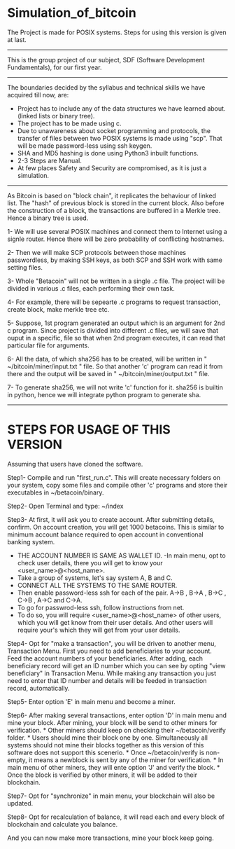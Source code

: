 # Simulation_of_bitcoin
The Project is made for POSIX systems.
Steps for using this version is given at last.

----------------------------------------------------------------------------------------------------
This is the group project of our subject, SDF (Software Development Fundamentals), for our first year.

----------------------------------------------------------------------------------------------------
The boundaries decided by the syllabus and technical skills we have acquired till now, are:
- Project has to include any of the data structures we have learned about. (linked lists or binary tree).
- The project has to be made using c.
- Due to unawareness about socket programming and protocols, the transfer of files between two POSIX systems is made using "scp". That will be made password-less using ssh keygen.
- SHA and MD5 hashing is done using Python3 inbuilt functions.
- 2-3 Steps are Manual.
- At few places Safety and Security are compromised, as it is just a simulation.

----------------------------------------------------------------------------------------------------
As Bitcoin is based on "block chain", it replicates the behaviour of linked list. The "hash" of previous block is stored in the current block. Also before the construction of a block, the transactions are buffered in a Merkle tree. Hence a binary tree is used.

1- We will use several POSIX machines and connect them to Internet using a signle router. Hence there will be zero probability of conflicting hostnames. 

2- Then we will make SCP protocols between those machines passwordless, by making SSH keys, as both SCP and SSH work with same setting files. 

3- Whole "Betacoin" will not be written in a single .c file. The project will be divided in various .c files, each performing their own task.

4- For example, there will be sepearte .c programs to request transaction, create block, make merkle tree etc.

5- Suppose, 1st program generated an output which is an argument for 2nd c program. Since project is divided into different .c files, we will save that ouput in a specific, file so that when 2nd program executes, it can read that particular file for arguments. 

6- All the data, of which sha256 has to be created, will be written in " ~/bitcoin/miner/input.txt " file. So that another 'c' program can read it from there and the output will be saved in " ~/bitcoin/miner/output.txt " file.

7- To generate sha256, we will not write 'c' function for it. sha256 is builtin in python, hence we will integrate python program to generate sha.

----------------------------------------------------------------------------------------------------

# STEPS FOR USAGE OF THIS VERSION

Assuming that users have cloned the software.

Step1- Compile and run "first_run.c". This will create necessary folders on your system, copy some files and compile other 'c' programs and store their executables in ~/betacoin/binary.

Step2- Open Terminal and type: ~/index

Step3- At first, it will ask you to create account. After submitting details, confirm.
 On account creation, you will get 1000 betacoins. This is similar to minimum account balance required to open account in conventional banking system.
  - THE ACCOUNT NUMBER IS SAME AS WALLET ID.
  -In main menu, opt to check user details, there you will get to know your <user_name>@<host_name>.
  - Take a group of systems, let's say system A, B and C.
  - CONNECT ALL THE SYSTEMS TO THE SAME ROUTER.
  - Then enable password-less ssh for each of the pair. A->B , B->A , B->C , C->B , A->C and C->A.
  - To go for passwrod-less ssh, follow instructions from net.
  - To do so, you will require <user_name>@<host_name> of other users, which you will get know from    their user details. And other users will require your's which they will get from your user        details.

Step4- Opt for "make a transaction", you will be driven to another menu, Transaction Menu. 
 First you need to add beneficiaries to your account. Feed the account numbers of your beneficiaries.
 After adding, each beneficiary record will get an ID number which you can see by opting "view beneficiary" in Transaction Menu. 
   While making any transaction you just need to enter that ID number and details will be feeded in transaction record, automatically.

Step5- Enter option 'E' in main menu and become a miner.   

Step6- After making several transactions, enter option 'D' in main menu and mine your block. After mining, your block will be send to other miners for verification. 
    * Other miners should keep on checking their ~/betacoin/verify folder.
    * Users should mine their block one by one. Simultaneously all systems should not mine their blocks together as this version of this software does not support this scenerio.
    * Once ~/betacoin/verify is non-empty, it means a newblock is sent by any of the miner for verification.
    * In main menu of other miners, they will ente option 'J' and verify the block.
    * Once the block is verified by other miners, it will be added to their blockchain.

Step7- Opt for "synchronize" in main menu, your blockchain will also be updated.

Step8- Opt for recalculation of balance, it will read each and every block of blockchain and calculate you balance.

And you can now make more transactions, mine your block keep going. 



